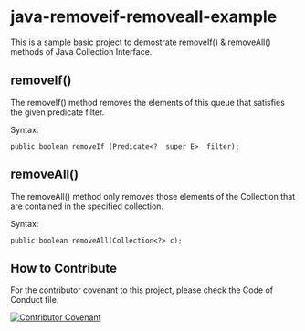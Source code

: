# java-removeif-removeall-example
This is a sample basic project to demostrate removeIf() & removeAll() methods of Java Collection Interface.

## removeIf()
The removeIf() method removes the elements of this queue that satisfies the given predicate filter.

Syntax:

```
public boolean removeIf (Predicate<?  super E>  filter);
```

## removeAll()
The removeAll() method only removes those elements of the Collection that are contained in the specified collection.

Syntax:

```
public boolean removeAll(Collection<?> c);
```

## How to Contribute

For the contributor covenant to this project, please check the Code of Conduct file.

[![Contributor Covenant](https://img.shields.io/badge/Contributor%20Covenant-2.1-4baaaa.svg)](code_of_conduct.md)

